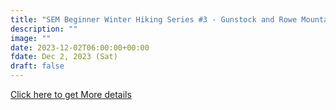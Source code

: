 ```yaml
---
title: "SEM Beginner Winter Hiking Series #3 - Gunstock and Rowe Mountains" 
description: ""
image: ""
date: 2023-12-02T06:00:00+00:00
fdate: Dec 2, 2023 (Sat)
draft: false
---
```

<a href="https://activities.outdoors.org/search/index.cfm/action/details/id/147008" target="_blank">Click here to get More details</a>

